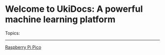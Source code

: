# Welcome to UkiDocs: A powerful machine learning platform
Topics:
______________________________________________________________________________________________________________________________________________________________________________________________________________________________________________________________________________________________________________________________________________________________________
[Raspberry Pi Pico](https://ukicomputers.github.io/ukidocs/pico)
